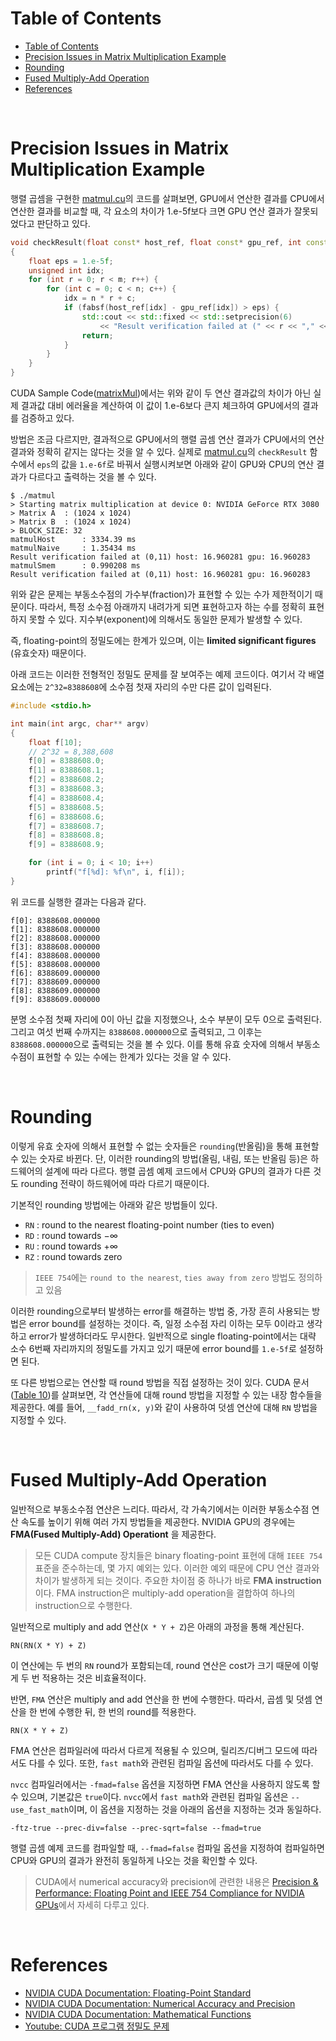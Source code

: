 # Table of Contents

- [Table of Contents](#table-of-contents)
- [Precision Issues in Matrix Multiplication Example](#precision-issues-in-matrix-multiplication-example)
- [Rounding](#rounding)
- [Fused Multiply-Add Operation](#fused-multiply-add-operation)
- [References](#references)

<br>

# Precision Issues in Matrix Multiplication Example

행렬 곱셈을 구현한 [matmul.cu](/cuda/code/matmul/matmul.cu)의 코드를 살펴보면, GPU에서 연산한 결과를 CPU에서 연산한 결과를 비교할 때, 각 요소의 차이가 1.e-5f보다 크면 GPU 연산 결과가 잘못되었다고 판단하고 있다.
```c++
void checkResult(float const* host_ref, float const* gpu_ref, int const m, int const n)
{
    float eps = 1.e-5f;
    unsigned int idx;
    for (int r = 0; r < m; r++) {
        for (int c = 0; c < n; c++) {
            idx = n * r + c;
            if (fabsf(host_ref[idx] - gpu_ref[idx]) > eps) {
                std::cout << std::fixed << std::setprecision(6)
                    << "Result verification failed at (" << r << "," << c << ") host: " << host_ref[idx] << " gpu: " << gpu_ref[idx] << "\n";
                return;
            }
        }
    }
}
```

CUDA Sample Code([matrixMul](https://github.com/NVIDIA/cuda-samples/tree/master/Samples/0_Introduction/matrixMul))에서는 위와 같이 두 연산 결과값의 차이가 아닌 실제 결과값 대비 에러율을 계산하여 이 값이 1.e-6보다 큰지 체크하여 GPU에서의 결과를 검증하고 있다.

방법은 조금 다르지만, 결과적으로 GPU에서의 행렬 곱셈 연산 결과가 CPU에서의 연산 결과와 정확히 같지는 않다는 것을 알 수 있다. 실제로 [matmul.cu](/cuda/code/matmul/matmul.cu)의 `checkResult` 함수에서 `eps`의 값을 `1.e-6f`로 바꿔서 실행시켜보면 아래와 같이 GPU와 CPU의 연산 결과가 다르다고 출력하는 것을 볼 수 있다.
```
$ ./matmul
> Starting matrix multiplication at device 0: NVIDIA GeForce RTX 3080
> Matrix A  : (1024 x 1024)
> Matrix B  : (1024 x 1024)
> BLOCK_SIZE: 32
matmulHost      : 3334.39 ms
matmulNaive     : 1.35434 ms
Result verification failed at (0,11) host: 16.960281 gpu: 16.960283
matmulSmem      : 0.990208 ms
Result verification failed at (0,11) host: 16.960281 gpu: 16.960283
```

위와 같은 문제는 부동소수점의 가수부(fraction)가 표현할 수 있는 수가 제한적이기 때문이다. 따라서, 특정 소수점 아래까지 내려가게 되면 표현하고자 하는 수를 정확히 표현하지 못할 수 있다. 지수부(exponent)에 의해서도 동일한 문제가 발생할 수 있다.

즉, floating-point의 정밀도에는 한계가 있으며, 이는 **limited significant figures** (유효숫자) 때문이다.

아래 코드는 이러한 전형적인 정밀도 문제를 잘 보여주는 예제 코드이다. 여기서 각 배열 요소에는 `2^32=8388608`에 소수점 첫재 자리의 수만 다른 값이 입력된다.
```c++
#include <stdio.h>

int main(int argc, char** argv)
{
    float f[10];
    // 2^32 = 8,388,608
    f[0] = 8388608.0;
    f[1] = 8388608.1;
    f[2] = 8388608.2;
    f[3] = 8388608.3;
    f[4] = 8388608.4;
    f[5] = 8388608.5;
    f[6] = 8388608.6;
    f[7] = 8388608.7;
    f[8] = 8388608.8;
    f[9] = 8388608.9;

    for (int i = 0; i < 10; i++)
        printf("f[%d]: %f\n", i, f[i]);
}
```

위 코드를 실행한 결과는 다음과 같다.
```
f[0]: 8388608.000000
f[1]: 8388608.000000
f[2]: 8388608.000000
f[3]: 8388608.000000
f[4]: 8388608.000000
f[5]: 8388608.000000
f[6]: 8388609.000000
f[7]: 8388609.000000
f[8]: 8388609.000000
f[9]: 8388609.000000
```
분명 소수점 첫째 자리에 0이 아닌 값을 지정했으나, 소수 부분이 모두 0으로 출력된다. 그리고 여섯 번째 수까지는 `8388608.000000`으로 출력되고, 그 이후는 `8388608.000000`으로 출력되는 것을 볼 수 있다. 이를 통해 유효 숫자에 의해서 부동소수점이 표현할 수 있는 수에는 한계가 있다는 것을 알 수 있다.

<br>

# Rounding

이렇게 유효 숫자에 의해서 표현할 수 없는 숫자들은 `rounding`(반올림)을 통해 표현할 수 있는 숫자로 바뀐다. 단, 이러한 rounding의 방법(올림, 내림, 또는 반올림 등)은 하드웨어의 설계에 따라 다르다. 행렬 곱셈 예제 코드에서 CPU와 GPU의 결과가 다른 것도 rounding 전략이 하드웨어에 따라 다르기 때문이다.

기본적인 rounding 방법에는 아래와 같은 방법들이 있다.

- `RN` : round to the nearest floating-point number (ties to even)
- `RD` : round towards $-\infty$
- `RU` : round towards $+\infty$
- `RZ` : round towards zero

> `IEEE 754`에는 `round to the nearest`, `ties away from zero` 방법도 정의하고 있음

이러한 rounding으로부터 발생하는 error를 해결하는 방법 중, 가장 흔히 사용되는 방법은 error bound를 설정하는 것이다. 즉, 일정 소수점 자리 이하는 모두 0이라고 생각하고 error가 발생하더라도 무시한다. 일반적으로 single floating-point에서는 대략 소수 6번째 자리까지의 정밀도를 가지고 있기 때문에 error bound를 `1.e-5f`로 설정하면 된다.

또 다른 방법으로는 연산할 때 round 방법을 직접 설정하는 것이 있다. CUDA 문서([Table 10](https://docs.nvidia.com/cuda/cuda-c-programming-guide/index.html#intrinsic-functions-single-precision-floating-point-intrinsic-functions-supported-by-cuda-runtime-library))를 살펴보면, 각 연산들에 대해 round 방법을 지정할 수 있는 내장 함수들을 제공한다. 예를 들어, `__fadd_rn(x, y)`와 같이 사용하여 덧셈 연산에 대해 `RN` 방법을 지정할 수 있다.

<br>

# Fused Multiply-Add Operation

일반적으로 부동소수점 연산은 느리다. 따라서, 각 가속기에서는 이러한 부동소수점 연산 속도를 높이기 위해 여러 가지 방법들을 제공한다. NVIDIA GPU의 경우에는 **FMA(Fused Multiply-Add) Operationt** 을 제공한다.

> 모든 CUDA compute 장치들은 binary floating-point 표현에 대해 `IEEE 754` 표준을 준수하는데, 몇 가지 예외는 있다. 이러한 예외 때문에 CPU 연산 결과와 차이가 발생하게 되는 것이다. 주요한 차이점 중 하나가 바로 **FMA instruction** 이다. FMA instruction은 multiply-add operation을 결합하여 하나의 instruction으로 수행한다.

일반적으로 multiply and add 연산(`X * Y + Z`)은 아래의 과정을 통해 계산된다.
```
RN(RN(X * Y) + Z)
```
이 연산에는 두 번의 `RN` round가 포함되는데, round 연산은 cost가 크기 때문에 이렇게 두 번 적용하는 것은 비효율적이다.

반면, `FMA` 연산은 multiply and add 연산을 한 번에 수행한다. 따라서, 곱셈 및 덧셈 연산을 한 번에 수행한 뒤, 한 번의 round를 적용한다.
```
RN(X * Y + Z)
```

FMA 연산은 컴파일러에 따라서 다르게 적용될 수 있으며, 릴리즈/디버그 모드에 따라서도 다를 수 있다. 또한, `fast math`와 관련된 컴파일 옵션에 따라서도 다를 수 있다.

`nvcc` 컴파일러에서는 `-fmad=false` 옵션을 지정하면 FMA 연산을 사용하지 않도록 할 수 있으며, 기본값은 `true`이다. `nvcc`에서 `fast math`와 관련된 컴파일 옵션은 `--use_fast_math`이며, 이 옵션을 지정하는 것을 아래의 옵션을 지정하는 것과 동일하다.
```
-ftz-true --prec-div=false --prec-sqrt=false --fmad=true
```

행렬 곱셈 예제 코드를 컴파일할 때, `--fmad=false` 컴파일 옵션을 지정하여 컴파일하면 CPU와 GPU의 결과가 완전히 동일하게 나오는 것을 확인할 수 있다.

> CUDA에서 numerical accuracy와 precision에 관련한 내용은 [Precision & Performance: Floating Point and IEEE 754 Compliance for NVIDIA GPUs](https://developer.download.nvidia.com/assets/cuda/files/NVIDIA-CUDA-Floating-Point.pdf?t=eyJscyI6ImdzZW8iLCJsc2QiOiJodHRwczovL3d3dy5nb29nbGUuY29tLyIsIm5jaWQiOiJyZWYtZGV2LTUwMDQwOSJ9)에서 자세히 다루고 있다.

<br>

# References

- [NVIDIA CUDA Documentation: Floating-Point Standard](https://docs.nvidia.com/cuda/cuda-c-programming-guide/index.html#floating-point-standard)
- [NVIDIA CUDA Documentation: Numerical Accuracy and Precision](https://docs.nvidia.com/cuda/cuda-c-best-practices-guide/index.html#numerical-accuracy-and-precision)
- [NVIDIA CUDA Documentation: Mathematical Functions](https://docs.nvidia.com/cuda/cuda-c-programming-guide/index.html#mathematical-functions-appendix)
- [Youtube: CUDA 프로그램 정밀도 문제](https://www.youtube.com/watch?v=IJ_k8SCR3Y8&ab_channel=HPCLab.KOREATECH)
